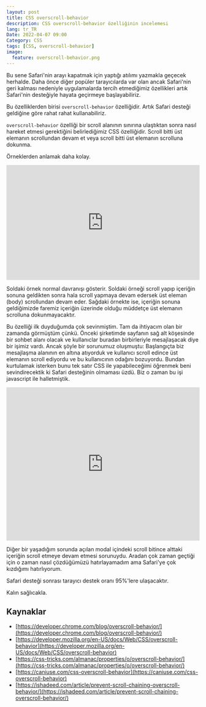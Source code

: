 ```yaml
---
layout: post
title: CSS overscroll-behavior
description: CSS overscroll-behavior özelliğinin incelemesi
lang: tr_TR
Date: 2022-04-07 09:00
Category: CSS
tags: [CSS, overscroll-behavior]
image:
  feature: overscroll-behavior.png
---
```


Bu sene Safari'nin arayı kapatmak için yaptığı atılımı yazmakla geçecek herhalde. Daha önce diğer popüler tarayıcılarda var olan ancak Safari'nin geri kalması nedeniyle uygulamalarda tercih etmediğimiz özellikleri artık Safari'nin desteğiyle hayata geçirmeye başlayabiliriz.

Bu özelliklerden birisi `overscroll-behavior` özelliğidir. Artık Safari desteği geldiğine göre rahat rahat kullanabiliriz.

`overscroll-behavior` özelliği bir scroll alanının sınırına ulaştıktan sonra nasıl hareket etmesi gerektiğini belirlediğimiz CSS özelliğidir. Scroll bitti üst elemanın scrollundan devam et veya scroll bitti üst elemanın scrolluna dokunma.

Örneklerden anlamak daha kolay.

 <iframe height="300" style="width: 100%;" scrolling="no" title="overscroll-behavior" src="https://codepen.io/fatihhayri/embed/mdpzvmM?default-tab=css%2Cresult" frameborder="no" loading="lazy" allowtransparency="true" allowfullscreen="true">
</iframe>

Soldaki örnek normal davranışı gösterir. Soldaki örneği scroll yapıp içeriğin sonuna geldikten sonra hala scroll yapmaya devam edersek üst eleman (body) scrollundan devam eder. Sağdaki örnekte ise, içeriğin sonuna geldiğimizde faremiz içeriğin üzerinde olduğu müddetçe üst elemanın scrolluna dokunmayacaktır.

Bu özelliği ilk duyduğumda çok sevinmiştim. Tam da ihtiyacım olan bir zamanda görmüştüm çünkü. Önceki şirketimde sayfanın sağ alt köşesinde bir sohbet alanı olacak ve kullanıclar buradan birbirleriyle mesajlaşacak diye bir işimiz vardı. Ancak şöyle bir sorunumuz oluşmuştu: Başlangıçta biz mesajlaşma alanının en altına atıyorduk ve kullanıcı scroll edince üst elemanın scroll ediyordu ve bu kullanıcının odağını bozuyordu. Bundan kurtulamak isterken bunu tek satır CSS ile yapabileceğimi öğrenmek beni sevindirecektik ki Safari desteğinin olmaması üzdü. Biz o zaman bu işi javascript ile halletmiştik.

<iframe height="400" style="width: 100%;" scrolling="no" title="Untitled" src="https://codepen.io/fatihhayri/embed/rNpqReM?default-tab=css%2Cresult" frameborder="no" loading="lazy" allowtransparency="true" allowfullscreen="true">
</iframe>

Diğer bir yaşadığım sorunda açılan modal içindeki scroll bitince alttaki içeriğin scroll etmeye devam etmesi sorunuydu. Aradan çok zaman geçtiği için o zaman nasıl çözdüğümüzü hatırlayamadım ama Safari'ye çok kızdığımı hatırlıyorum.

Safari desteği sonrası tarayıcı destek oranı 95%'lere ulaşacaktır.

Kalın sağlıcakla.

## Kaynaklar

- [https://developer.chrome.com/blog/overscroll-behavior/](https://developer.chrome.com/blog/overscroll-behavior/)
- [https://developer.mozilla.org/en-US/docs/Web/CSS/overscroll-behavior](https://developer.mozilla.org/en-US/docs/Web/CSS/overscroll-behavior)
- [https://css-tricks.com/almanac/properties/o/overscroll-behavior/](https://css-tricks.com/almanac/properties/o/overscroll-behavior/)
- [https://caniuse.com/css-overscroll-behavior](https://caniuse.com/css-overscroll-behavior)
- [https://ishadeed.com/article/prevent-scroll-chaining-overscroll-behavior/](https://ishadeed.com/article/prevent-scroll-chaining-overscroll-behavior/)
